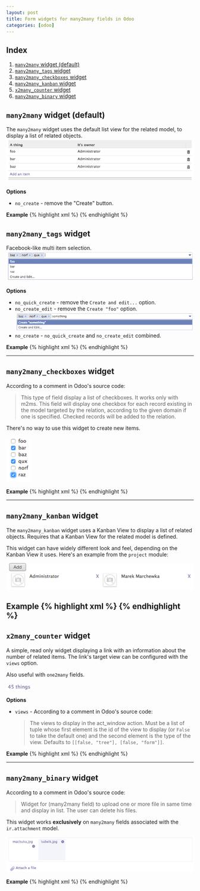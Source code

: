 ```yaml
---
layout: post
title: Form widgets for many2many fields in Odoo
categories: [odoo]
---
```

## Index
1. [`many2many` widget (default)](#many2many-widget-default)
1. [`many2many_tags` widget](#many2manytags-widget)
1. [`many2many_checkboxes` widget](#many2manycheckboxes-widget)
1. [`many2many_kanban` widget](#many2manykanban-widget)
1. [`x2many_counter` widget](#x2manycounter-widget)
1. [`many2many_binary` widget](#many2manybinary-widget)

## `many2many` widget (default)
The `many2many` widget uses the default list view for the related model, to display a list of related objects.
![many2many widget](/assets/images/many2many_widget.png)

**Options**

* `no_create` - remove the "Create" button.

**Example**
{% highlight xml %}
<field name="field_name" options="{'no_create': True}"/>
{% endhighlight %}

## `many2many_tags` widget
Facebook-like multi item selection.
![many2many_tags widget](/assets/images/many2many_tags_widget.png)

**Options**

* `no_quick_create` - remove the `Create and edit...` option.
* `no_create_edit` - remove the `Create "foo"` option.
  ![many2many_tags widget](/assets/images/many2many_tags_widget2.png)
* `no_create` - `no_quick_create` and `no_create_edit` combined.

**Example**
{% highlight xml %}
<field name="field_name"
    widget="many2many_tags"
    options="{'no_create_edit': True}"/>
{% endhighlight %}

---

## `many2many_checkboxes` widget
According to a comment in Odoo's source code:

> This type of field display a list of checkboxes. It works only with m2ms. This field will display one checkbox for each record existing in the model targeted by the relation, according to the given domain if one is specified. Checked records will be added to the relation.

There's no way to use this widget to create new items.

![many2many_tags widget](/assets/images/many2many_checkboxes_widget.png)

**Example**
{% highlight xml %}
<field name="field_name" widget="many2many_checkboxes"/>
{% endhighlight %}

---

## `many2many_kanban` widget
The `many2many_kanban` widget uses a Kanban View to display a list of related objects. Requires that a Kanban View for the related model is defined.

This widget can have widely different look and feel, depending on the Kanban View it uses. Here's an example from the `project` module:

![many2many_kanban widget](/assets/images/many2many_kanban_widget.png)

**Example**
{% highlight xml %}
<field name="field_name" widget="many2many_kanban"/>
{% endhighlight %}
---

## `x2many_counter` widget

A simple, read only widget displaying a link with an information about the number of related items. The link's target view can be configured with the `views` option.

Also useful with `one2many` fields.

![x2many_counter widget](/assets/images/x2many_counter_widget.png)

**Options**

*   `views` - According to a comment in Odoo's source code:

    > The views to display in the act_window action. Must be a list of tuple whose first element is the id of the view to display (or `False` to take the default one) and the second element is the type of the view. Defaults to `[[false, "tree"], [false, "form"]]`.

**Example**
{% highlight xml %}
<field name="field_name" widget="x2many_counter" string="things"/>
{% endhighlight %}

---

## `many2many_binary` widget

According to a comment in Odoo's source code:

> Widget for (many2many field) to upload one or more file in same time and display in list. The user can delete his files.

This widget works **exclusively** on `many2many` fields associated with the `ir.attachment` model.

![many2many_binary kanban](/assets/images/many2many_binary_widget.png)

**Example**
{% highlight xml %}
<field name="field_name" widget="many2many_binary" string="Attach a file"/>
{% endhighlight %}
